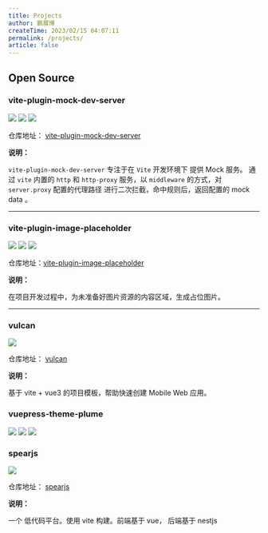 ```yaml
---
title: Projects
author: 鹏展博
createTime: 2023/02/15 04:07:11
permalink: /projects/
article: false
---
```


## Open Source

### vite-plugin-mock-dev-server

![](https://img.shields.io/github/stars/pengzhanbo/vite-plugin-mock-dev-server?style=social)
![](https://img.shields.io/npm/v/vite-plugin-mock-dev-server?style=flat-square)
![](https://img.shields.io/npm/dt/vite-plugin-mock-dev-server?style=flat-square)


仓库地址： [vite-plugin-mock-dev-server](https://github.com/pengzhanbo/vite-plugin-mock-dev-server)

**说明：** 

`vite-plugin-mock-dev-server` 专注于在 `Vite` 开发环境下 提供 Mock 服务。 通过 `vite` 内置的 `http` 和 `http-proxy` 服务，以 `middleware` 的方式，对 `server.proxy` 配置的代理路径 进行二次拦截，命中规则后，返回配置的 mock data 。

----

### vite-plugin-image-placeholder

![](https://img.shields.io/github/stars/pengzhanbo/vite-plugin-image-placeholder?style=social)
![](https://img.shields.io/npm/v/vite-plugin-image-placeholder?style=flat-square)
![](https://img.shields.io/npm/dt/vite-plugin-image-placeholder?style=flat-square)

仓库地址：[vite-plugin-image-placeholder](https://github.com/pengzhanbo/vite-plugin-image-placeholder)

**说明：**

在项目开发过程中，为未准备好图片资源的内容区域，生成占位图片。

----

### vulcan

![](https://img.shields.io/github/stars/pengzhanbo/vulcan?style=social)

仓库地址： [vulcan](https://github.com/pengzhanbo/vulcan)

**说明：**

基于 vite + vue3 的项目模板，帮助快速创建 Mobile Web 应用。

### vuepress-theme-plume

![](https://img.shields.io/github/stars/pengzhanbo/vuepress-theme-plume?style=social)
![](https://img.shields.io/npm/v/@vuepress-plume/vuepress-theme-plume?style=flat-square)
![](https://img.shields.io/npm/dt/@vuepress-plume/vuepress-theme-plume?style=flat-square)

### spearjs

![](https://img.shields.io/github/stars/pengzhanbo/spearjs?style=social)

仓库地址： [spearjs](https://github.com/pengzhanbo/spearjs)

**说明：**

一个 低代码平台。使用 vite 构建。前端基于 vue， 后端基于 nestjs
